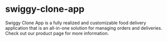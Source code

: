 # swiggy-clone-app
Swiggy Clone App is a fully realized and customizable food delivery application that is an all-in-one solution for managing orders and deliveries. Check out our product page for more information.
